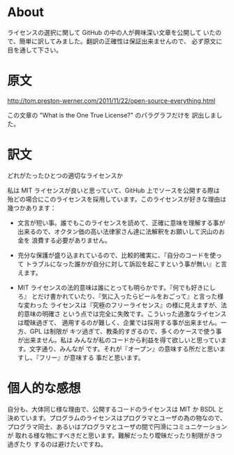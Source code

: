 
About
=====

ライセンスの選択に関して GitHub の中の人が興味深い文章を公開して
いたので、簡単に訳してみました。翻訳の正確性は保証出来ませんので、
必ず原文に目を通して下さい。

原文
====

<http://tom.preston-werner.com/2011/11/22/open-source-everything.html>

この文章の "What is the One True License?" のパラグラフだけを
訳出しました。

訳文
====

どれがたったひとつの適切なライセンスか

私は MIT ライセンスが良いと思っていて、GitHub 上でソースを公開する際は
殆どの場合にこのライセンスを採用しています。このライセンスが好きな理由は
幾つかあります：

- 文言が短い事。誰でもこのライセンスを読めて、正確に意味を理解する事が
出来るので、オクタン価の高い法律家さん達に法解釈をお願いして沢山のお金を
浪費する必要がありません。

- 充分な保護が盛り込まれているので、比較的確実に、『自分のコードを使って
トラブルになった誰かが自分に対して訴訟を起こすという事が無い』と言えます。

- MIT ライセンスの法的意味は誰にとっても明らかです。『何でも好きにしろ』
とだけ書かれていたり、『気に入ったらビールをおごって』と言った様な変わった
ライセンスは『究極のフリーライセンス』の様に見えますが、法的意味の明確さ
という点では完全に失敗です。こういった過激なライセンスは曖昧過ぎて、
適用するのが難しく、企業では採用する事が出来ません。一方、GPL は制限が
キツ過ぎて、教条的すぎるので、多くのケースで使う事が出来ません。私は
みんなが私のコードから利益を得て欲しいと思っています。文字通り、みんなが
です。それが『オープン』の意味する所だと思いますし、『フリー』が意味する
事だと思います。

個人的な感想
============

自分も、大体同じ様な理由で、公開するコードのライセンスは MIT か BSDL と
決めています。プログラムのライセンスはプログラマとユーザの為の物なので、
プログラマ同士、あるいはプログラマとユーザの間で円滑にコミュニケーションが
取れる様な物にすべきだと思います。難解だったり曖昧だったり制限がきつ過ぎたり
するのは避けたいですね。

